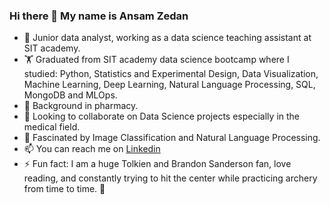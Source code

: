 ### Hi there 👋 My name is Ansam Zedan


- 🔭 Junior data analyst, working as a data science teaching assistant at SIT academy. 
- :weight_lifting: Graduated from SIT academy data science bootcamp where I studied: Python, Statistics and Experimental Design, Data Visualization, Machine Learning, Deep Learning, Natural Language Processing, SQL, MongoDB and MLOps.
- 🌱 Background in pharmacy.
- 👯 Looking to collaborate on Data Science projects especially in the medical field.
- 🤔 Fascinated by Image Classification and Natural Language Processing. 
- 📫 You can reach me on [Linkedin](https://www.linkedin.com/in/ansam-zedan-87940772/)
- ⚡ Fun fact: I am a huge Tolkien and Brandon Sanderson fan, love reading, and constantly trying to hit the center while practicing archery from time to time. :bow_and_arrow: 
